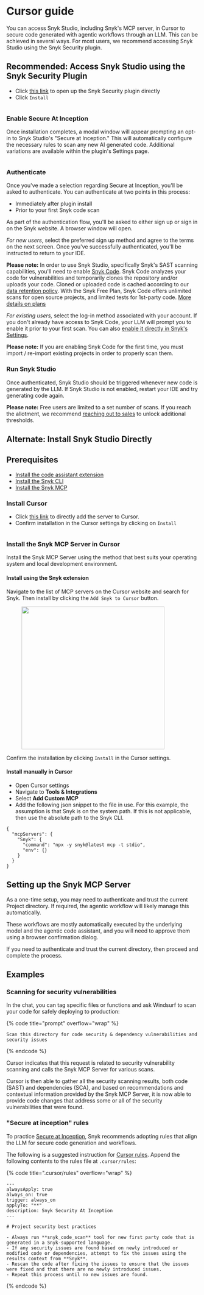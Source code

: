 # Cursor guide

You can access Snyk Studio, including Snyk's MCP server, in Cursor to secure code generated with agentic workflows through an LLM. This can be achieved in several ways. For most users, we recommend accessing Snyk Studio using the Snyk Security plugin.&#x20;

## Recommended: Access Snyk Studio using the Snyk Security Plugin

* Click [this link](cursor:extension/snyk-security.snyk-vulnerability-scanner) to open up the Snyk Security plugin directly
* Click `Install`

<figure><img src="../../../.gitbook/assets/Screenshot 2025-10-13 at 2.19.30 PM.png" alt=""><figcaption></figcaption></figure>

### Enable Secure At Inception

Once installation completes, a modal window will appear prompting an opt-in to Snyk Studio's "Secure at Inception." This will automatically configure the necessary rules to scan any new AI generated code. Additional variations are available within the plugin's Settings page.

<figure><img src="../../../.gitbook/assets/image.png" alt=""><figcaption></figcaption></figure>

### Authenticate

Once you've made a selection regarding Secure at Inception, you'll be asked to authenticate. You can authenticate at two points in this process:

* Immediately after plugin install
* Prior to your first Snyk code scan

As part of the authentication flow, you'll be asked to either sign up or sign in on the Snyk website. A browser window will open.

_For new users_, select the preferred sign up method and agree to the terms on the next screen. Once you've successfully authenticated, you'll be instructed to return to your IDE.

**Please note:** In order to use Snyk Studio, specifically Snyk's SAST scanning capabilities, you'll need to enable [Snyk Code](../../../scan-with-snyk/snyk-code/). Snyk Code analyzes your code for vulnerabilities and temporarily clones the repository and/or uploads your code. Cloned or uploaded code is cached according to our [data retention policy](https://docs.snyk.io/working-with-snyk/how-snyk-handles-your-data?_gl=1*rvqm9c*_gcl_aw*R0NMLjE3NTk4NDYyNDEuQ2owS0NRanc5SkxIQmhDLUFSSXNBSzRQaGNwSnZ0dWZLRnN1R0hDVWdCd3NoUEtZUmZVSHRGUGZtLWRyN2k2T0ZRbnR0QkZLZmZoM2tIRWFBcllfRUFMd193Y0I.*_gcl_au*MTQyNDgzNDU5OC4xNzU1MTg3MDAw*_ga*MTkyMDQ5MDY0Ni4xNzQzNTI5ODQy*_ga_X9SH3KP7B4*czE3NjAzODIyOTckbzg2JGcxJHQxNzYwMzgyNzg5JGo0NyRsMCRoMA..). With the Snyk Free Plan, Snyk Code offers unlimited scans for open source projects, and limited tests for 1st-party code. [More details on plans](https://snyk.io/plans/)

_For existing users,_ select the log-in method associated with your account. If you don't already have access to Snyk Code, your LLM will prompt you to enable it prior to your first scan. You can also [enable it directly in Snyk's Settings](../../../implementation-and-setup/enterprise-implementation-guide/phase-2-configure-account/set-visibility-and-configure-an-organization-template/enable-snyk-code.md).&#x20;

**Please note:** If you are enabling Snyk Code for the first time, you must import / re-import existing projects in order to properly scan them.

### Run Snyk Studio

Once authenticated, Snyk Studio should be triggered whenever new code is generated by the LLM. If Snyk Studio is not enabled, restart your IDE and try generating code again.&#x20;

**Please note:** Free users are limited to a set number of scans. If you reach the allotment, we recommend [reaching out to sales](https://snyk.io/contact-us/) to unlock additional thresholds.&#x20;

## Alternate: Install Snyk Studio Directly

## Prerequisites

* [Install the code assistant extension](cursor-guide.md#install-cursor)
* [Install the Snyk CLI](../../../developer-tools/snyk-cli/install-or-update-the-snyk-cli/)
* [Install the Snyk MCP](cursor-guide.md#install-the-snyk-mcp-server-in-cursor)

### Install Cursor

* Click [this link](cursor://anysphere.cursor-deeplink/mcp/install?name=snyk\&config=eyJjb21tYW5kIjoibnB4IC15IHNueWtAbGF0ZXN0IG1jcCAtdCBzdGRpbyJ9) to directly add the server to Cursor.
* Confirm installation in the Cursor settings by clicking on `Install`

<figure><img src="../../../.gitbook/assets/image (362).png" alt=""><figcaption></figcaption></figure>

### Install the Snyk MCP Server in Cursor

Install the Snyk MCP Server using the method that best suits your operating system and local development environment.

#### Install using the Snyk extension

Navigate to the list of MCP servers on the Cursor website and search for Snyk. Then install by clicking the `Add Snyk to Cursor` button.

<div data-full-width="false"><figure><img src="../../../.gitbook/assets/image (330).png" alt="" width="375"><figcaption></figcaption></figure></div>

Confirm the installation by clicking `Install` in the Cursor settings.

#### Install manually in Cursor

* Open Cursor settings
* Navigate to **Tools & Integrations**
* Select **Add Custom MCP**
* Add the following json snippet to the file in use. For this example, the assumption is that Snyk is on the system path. If this is not applicable, then use the absolute path to the Snyk CLI.

```json5
{
  "mcpServers": {
    "Snyk": {
      "command": "npx -y snyk@latest mcp -t stdio",
      "env": {}
    }
  }
}
```

## Setting up the Snyk MCP Server

As a one-time setup, you may need to authenticate and trust the current Project directory. If required, the agentic workflow will likely manage this automatically.

These workflows are mostly automatically executed by the underlying model and the agentic code assistant, and you will need to approve them using a browser confirmation dialog.

If you need to authenticate and trust the current directory, then proceed and complete the process.

## Examples

### Scanning for security vulnerabilities

In the chat, you can tag specific files or functions and ask Windsurf to scan your code for safely deploying to production:

{% code title="prompt" overflow="wrap" %}
```
Scan this directory for code security & dependency vulnerabilities and security issues
```
{% endcode %}

Cursor indicates that this request is related to security vulnerability scanning and calls the Snyk MCP Server for various scans.

Cursor is then able to gather all the security scanning results, both code (SAST) and dependencies (SCA), and based on recommendations and contextual information provided by the Snyk MCP Server, it is now able to provide code changes that address some or all of the security vulnerabilities that were found.

### "Secure at inception" rules

To practice [Secure at Inception](../../../discover-snyk/getting-started/glossary.md#secure-at-inception), Snyk recommends adopting rules that align the LLM for secure code generation and workflows.

The following is a suggested instruction for [Cursor rules](https://docs.cursor.com/en/context/rules). Append the following contents to the rules file at `.cursor/rules`:

{% code title=".cursor/rules" overflow="wrap" %}
```
---
alwaysApply: true
always_on: true
trigger: always_on
applyTo: "**"
description: Snyk Security At Inception
---

# Project security best practices

- Always run **snyk_code_scan** tool for new first party code that is generated in a Snyk-supported language.
- If any security issues are found based on newly introduced or modified code or dependencies, attempt to fix the issues using the results context from **Snyk**.
- Rescan the code after fixing the issues to ensure that the issues were fixed and that there are no newly introduced issues.
- Repeat this process until no new issues are found.
```
{% endcode %}
